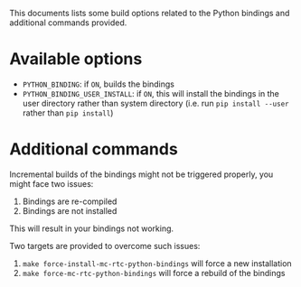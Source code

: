 This documents lists some build options related to the Python bindings and additional commands provided.

# Available options

- `PYTHON_BINDING`: if `ON`, builds the bindings
- `PYTHON_BINDING_USER_INSTALL`: if `ON`, this will install the bindings in the user directory rather than system directory (i.e. run `pip install --user` rather than `pip install`)

# Additional commands

Incremental builds of the bindings might not be triggered properly, you might face two issues:
1. Bindings are re-compiled
2. Bindings are not installed

This will result in your bindings not working.

Two targets are provided to overcome such issues:
1. `make force-install-mc-rtc-python-bindings` will force a new installation
2. `make force-mc-rtc-python-bindings` will force a rebuild of the bindings
